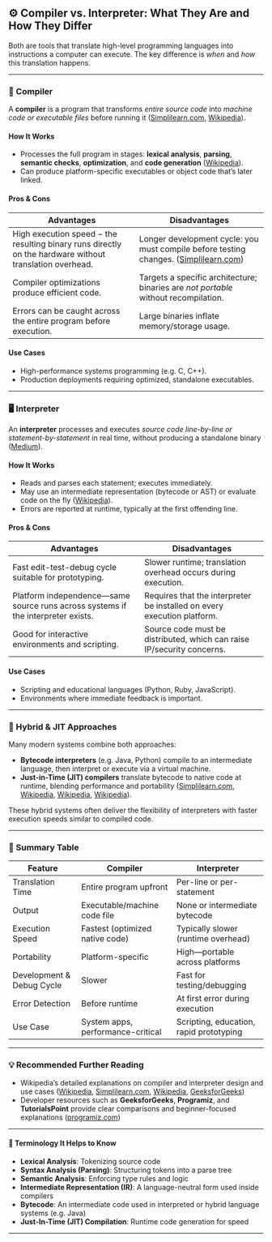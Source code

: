 ## ⚙️ Compiler vs. Interpreter: What They Are and How They Differ

Both are tools that translate high-level programming languages into instructions a computer can execute. The key difference is *when* and *how* this translation happens.

---

### 🧩 Compiler

A **compiler** is a program that transforms *entire source code* into *machine code or executable files* before running it ([Simplilearn.com][1], [Wikipedia][2]).

#### **How It Works**

* Processes the full program in stages: **lexical analysis**, **parsing**, **semantic checks**, **optimization**, and **code generation** ([Wikipedia][2]).
* Can produce platform-specific executables or object code that’s later linked.

#### **Pros & Cons**

| Advantages                                                                                              | Disadvantages                                                                             |
| ------------------------------------------------------------------------------------------------------- | ----------------------------------------------------------------------------------------- |
| High execution speed − the resulting binary runs directly on the hardware without translation overhead. | Longer development cycle: you must compile before testing changes. ([Simplilearn.com][1]) |
| Compiler optimizations produce efficient code.                                                          | Targets a specific architecture; binaries are *not portable* without recompilation.       |
| Errors can be caught across the entire program before execution.                                        | Large binaries inflate memory/storage usage.                                              |

#### **Use Cases**

* High-performance systems programming (e.g. C, C++).
* Production deployments requiring optimized, standalone executables.

---

### 🖥️ Interpreter

An **interpreter** processes and executes *source code line-by-line or statement-by-statement* in real time, without producing a standalone binary ([Medium][3]).

#### **How It Works**

* Reads and parses each statement; executes immediately.
* May use an intermediate representation (bytecode or AST) or evaluate code on the fly ([Wikipedia][4]).
* Errors are reported at runtime, typically at the first offending line.

#### **Pros & Cons**

| Advantages                                                                       | Disadvantages                                                           |
| -------------------------------------------------------------------------------- | ----------------------------------------------------------------------- |
| Fast edit-test-debug cycle suitable for prototyping.                             | Slower runtime; translation overhead occurs during execution.           |
| Platform independence—same source runs across systems if the interpreter exists. | Requires that the interpreter be installed on every execution platform. |
| Good for interactive environments and scripting.                                 | Source code must be distributed, which can raise IP/security concerns.  |

#### **Use Cases**

* Scripting and educational languages (Python, Ruby, JavaScript).
* Environments where immediate feedback is important.

---

### 🔁 Hybrid & JIT Approaches

Many modern systems combine both approaches:

* **Bytecode interpreters** (e.g. Java, Python) compile to an intermediate language, then interpret or execute via a virtual machine.
* **Just-in-Time (JIT) compilers** translate bytecode to native code at runtime, blending performance and portability ([Simplilearn.com][1], [Wikipedia][4], [Wikipedia][5], [Wikipedia][2]).

These hybrid systems often deliver the flexibility of interpreters with faster execution speeds similar to compiled code.

---

### 📘 Summary Table

| Feature                   | Compiler                          | Interpreter                             |
| ------------------------- | --------------------------------- | --------------------------------------- |
| Translation Time          | Entire program upfront            | Per-line or per-statement               |
| Output                    | Executable/machine code file      | None or intermediate bytecode           |
| Execution Speed           | Fastest (optimized native code)   | Typically slower (runtime overhead)     |
| Portability               | Platform-specific                 | High—portable across platforms          |
| Development & Debug Cycle | Slower                            | Fast for testing/debugging              |
| Error Detection           | Before runtime                    | At first error during execution         |
| Use Case                  | System apps, performance-critical | Scripting, education, rapid prototyping |

---

### 💡 Recommended Further Reading

* Wikipedia’s detailed explanations on compiler and interpreter design and use cases ([Wikipedia][2], [Simplilearn.com][1], [Wikipedia][5], [GeeksforGeeks][6])
* Developer resources such as **GeeksforGeeks**, **Programiz**, and **TutorialsPoint** provide clear comparisons and beginner-focused explanations ([programiz.com][7])

---

#### 🧠 Terminology It Helps to Know

* **Lexical Analysis**: Tokenizing source code
* **Syntax Analysis (Parsing)**: Structuring tokens into a parse tree
* **Semantic Analysis**: Enforcing type rules and logic
* **Intermediate Representation (IR)**: A language-neutral form used inside compilers
* **Bytecode**: An intermediate code used in interpreted or hybrid language systems (e.g. Java)
* **Just-In-Time (JIT) Compilation**: Runtime code generation for speed

---

[1]: https://www.simplilearn.com/difference-between-compiler-and-interpreter-article?utm_source=chatgpt.com "8 Major Differences Between Compiler and Interpreter"
[2]: https://en.wikipedia.org/wiki/Compiler?utm_source=chatgpt.com "Compiler"
[3]: https://medium.com/%40abhishekjainindore24/demystifying-compiler-vs-interpreter-understanding-the-heart-of-code-execution-dd0514e4843c?utm_source=chatgpt.com "Demystifying Compiler vs Interpreter: Understanding the Heart of ..."
[4]: https://en.wikipedia.org/wiki/Interpreter_%28computing%29?utm_source=chatgpt.com "Interpreter (computing)"
[5]: https://en.wikipedia.org/wiki/Translator_%28computing%29?utm_source=chatgpt.com "Translator (computing)"
[6]: https://www.geeksforgeeks.org/compiler-design/difference-between-compiler-and-interpreter/?utm_source=chatgpt.com "Difference Between Compiler and Interpreter - GeeksforGeeks"
[7]: https://www.programiz.com/article/difference-compiler-interpreter?utm_source=chatgpt.com "Differences Between Interpreter and Compiler - Programiz"
